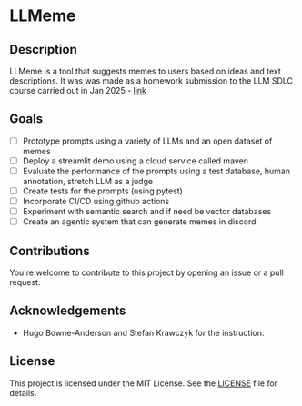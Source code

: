 # LLMeme

## Description

LLMeme is a tool that suggests memes to users based on ideas and text descriptions. It was was made as a homework submission to the LLM SDLC course carried out in Jan 2025 - [link](https://maven.com/hugo-stefan/building-llm-apps-ds-and-swe-from-first-principles)

## Goals

- [ ] Prototype prompts using a variety of LLMs and an open dataset of memes
- [ ] Deploy a streamlit demo using a cloud service called maven
- [ ] Evaluate the performance of the prompts using a test database, human annotation, stretch LLM as a judge
- [ ] Create tests for the prompts (using pytest)
- [ ] Incorporate CI/CD using github actions
- [ ] Experiment with semantic search and if need be vector databases
- [ ] Create an agentic system that can generate memes in discord

## Contributions

You're welcome to contribute to this project by opening an issue or a pull request.

## Acknowledgements

- Hugo Bowne-Anderson and Stefan Krawczyk for the instruction.

## License

This project is licensed under the MIT License. See the [LICENSE](LICENSE) file for details.